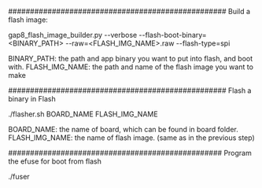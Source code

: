 ##################################################
Build a flash image:

gap8_flash_image_builder.py --verbose --flash-boot-binary=<BINARY_PATH> --raw=<FLASH_IMG_NAME>.raw --flash-type=spi

BINARY_PATH: the path and app binary you want to put into flash, and boot with.
FLASH_IMG_NAME: the path and name of the flash image you want to make


##################################################
Flash a binary in Flash

./flasher.sh BOARD_NAME FLASH_IMG_NAME

BOARD_NAME: the name of board, which can be found in board folder.
FLASH_IMG_NAME: the name of flash image. (same as in the previous step)



#################################################
Program the efuse for boot from flash

./fuser


